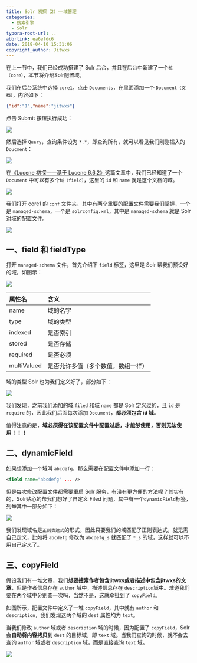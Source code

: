 ```yaml
---
title: Solr 初探（2）——域管理
categories:
  - 搜索引擎
  - Solr
typora-root-url: ..
abbrlink: ea6efdc6
date: 2018-04-10 15:31:06
copyright_author: Jitwxs
---
```


在上一节中，我们已经成功搭建了 Solr 后台，并且在后台中新建了一个`核（core）`，本节将介绍Solr配置域。

我们在后台系统中选择 `core1`，点击 `Documents`，在里面添加一个 `Document（文档）`，内容如下：

```json
{"id":"1","name":"jitwxs"}
```

点击 Submit 按钮执行成功：

![](/images/posts/20180410145146922.png)

然后选择 `Query`，查询条件设为 `*.*`，即查询所有，就可以看见我们刚刚插入的 `Doucment`：

![](/images/posts/2018041014515683.png)

在[《Lucene 初探——基于 Lucene 6.6.2》](/44bf5506.html)这篇文章中，我们已经知道了一个 `Document` 中可以有多个`域（field）`，这里的 `id` 和 `name` 就是这个文档的域。

![](/images/posts/20180304215920616.png)

我们打开 core1 的 `conf` 文件夹，其中有两个重要的配置文件需要我们掌握，一个是 `managed-schema`，一个是 `solrconfig.xml`，其中是 `managed-schema` 就是 Solr 对域的配置文件。

![](/images/posts/20180410145804812.png)

## 一、field 和 fieldType

打开 `managed-schema` 文件，首先介绍下 `field` 标签，这里是 Solr 帮我们预设好的域，如图示：

![](/images/posts/20180410150124206.png)

| 属性名 | 含义 |
|:-------------|:-------------|
| name | 域的名字 |
| type | 域的类型 |
| indexed | 是否索引 |
| stored | 是否存储 |
| required | 是否必须 |
| multiValued | 是否允许多值（多个数值，数组一样） |

域的类型 Solr 也为我们定义好了，部分如下：

![](/images/posts/20180410150532177.png)

我们发现，之前我们添加的域 `filed` 和域 `name` 都是 Solr 定义过的，且 `id` 是 `require` 的，因此我们后面每次添加 `Document`，**都必须包含 id 域**。

值得注意的是，**域必须得在该配置文件中配置过后，才能够使用，否则无法使用！！！**

## 二、dynamicField

如果想添加一个域叫 `abcdefg`，那么需要在配置文件中添加一行：

```xml
<field name="abcdefg" ... />
```

但是每次修改配置文件都需要重启 Solr 服务，有没有更方便的方法呢？其实有的，Solr贴心的帮我们想好了自定义 Filed 问题，其中有一个`dynamicField`标签，列举其中一部分如下：

![](/images/posts/20180410151132809.png)

我们发现域名是`正则表达式`的形式，因此只要我们的域匹配了正则表达式，就无需自己定义，比如将 `abcdefg` 修改为 `abcdefg_s` 就匹配了 `*_s` 的域，这样就可以不用自己定义了。

## 三、copyField

假设我们有一堆文章，我们**想要搜索作者包含jitwxs或者描述中包含jitwxs的文章**，但是作者信息存在 `author` 域中，描述信息存在 `description`域中。难道我们要在两个域中分别查一次吗，当然不是，这就牵扯到了 `copyField`。

如图所示，配置文件中定义了一堆 `copyField`，其中就有 `author` 和 `description`，我们发现这两个域的 `dest` 属性均为 `text`。

当我们修改 `author` 域或者 `description` 域的时候，因为配置了 `copyField`，Solr 会**自动将内容拷贝**到 `dest` 的目标域，即 `text` 域。当我们查询的时候，就不会去查询 `author` 域或者 `description` 域，而是直接查询 `text` 域。

![](/images/posts/20180410152402449.png)
